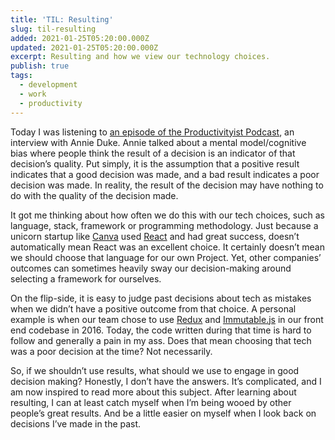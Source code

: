 ```yaml
---
title: 'TIL: Resulting'
slug: til-resulting
added: 2021-01-25T05:20:00.000Z
updated: 2021-01-25T05:20:00.000Z
excerpt: Resulting and how we view our technology choices.
publish: true
tags:
  - development
  - work
  - productivity
---
```


Today I was listening to [an episode of the Productivityist Podcast](https://productivityist.com/podcast354/), an interview with Annie Duke. Annie talked about a mental model/cognitive bias where people think the result of a decision is an indicator of that decision’s quality. Put simply, it is the assumption that a positive result indicates that a good decision was made, and a bad result indicates a poor decision was made. In reality, the result of the decision may have nothing to do with the quality of the decision made. 

It got me thinking about how often we do this with our tech choices, such as language, stack, framework or programming methodology. Just because a unicorn startup like [Canva](https://www.canva.com/) used [React](https://reactjs.org/) and had great success, doesn’t automatically mean React was an excellent choice. It certainly doesn’t mean we should choose that language for our own Project. Yet, other companies’ outcomes can sometimes heavily sway our decision-making around selecting a framework for ourselves. 

On the flip-side, it is easy to judge past decisions about tech as mistakes when we didn’t have a positive outcome from that choice. A personal example is when our team chose to use [Redux](https://redux.js.org/) and [Immutable.js](https://immutable-js.github.io/immutable-js/) in our front end codebase in 2016. Today, the code written during that time is hard to follow and generally a pain in my ass. Does that mean choosing that tech was a poor decision at the time? Not necessarily.

So, if we shouldn’t use results, what should we use to engage in good decision making? Honestly, I don’t have the answers. It’s complicated, and I am now inspired to read more about this subject. After learning about resulting, I can at least catch myself when I’m being wooed by other people’s great results. And be a little easier on myself when I look back on decisions I’ve made in the past.
